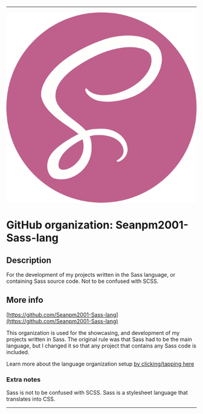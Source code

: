 
***

![SassLogo_660x660.png failed to load. The file may be missing or corrupt. Check the file path for errors first.](/AdditionalInfo/1/Seanpm2001-Sass-lang/SassLogo_660x660.png)

# GitHub organization: Seanpm2001-Sass-lang

## Description

For the development of my projects written in the Sass language, or containing Sass source code. Not to be confused with SCSS.

## More info

[https://github.com/Seanpm2001-Sass-lang](https://github.com/Seanpm2001-Sass-lang)

This organization is used for the showcasing, and development of my projects written in Sass. The original rule was that Sass had to be the main language, but I changed it so that any project that contains any Sass code is included.

Learn more about the language organization setup [by clicking/tapping here](/AdditionalInfo/LanguageOrgs/README.md)

### Extra notes

Sass is not to be confused with SCSS. Sass is a stylesheet language that translates into CSS.

***
